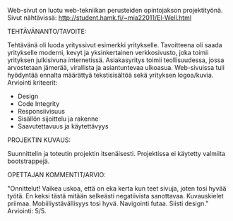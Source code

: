 Web-sivut on luotu web-tekniikan perusteiden opintojakson projektityönä.
Sivut nähtävissä: http://student.hamk.fi/~mia22011/El-Well.html

TEHTÄVÄNANTO/TAVOITE:

Tehtävänä oli luoda yrityssivut esimerkki yritykselle. 
Tavoitteena oli saada yritykselle moderni, kevyt ja yksinkertainen verkkosivusto, joka toimii yrityksen julkisivuna internetissä.
Asiakasyritys toimii teollisuudessa, jossa arvostetaan jämerää, virallista ja asiantuntevaa ulkoasua. 
Web-sivuissa tuli hyödyntää ennalta määrättyä tekstisisältöä sekä yrityksen logoa/kuvia.
Arviointi kriteerit:
  - Design 
  - Code Integrity
  - Responsiivisuus
  - Sisällön sijoittelu ja rakenne
  - Saavutettavuus ja käytettävyys
  
 PROJEKTIN KUVAUS:
 
 Suunnittelin ja toteutin projektin itsenäisesti. Projektissa ei käytetty valmiita bootstrappejä. 
 
 OPETTAJAN KOMMENTIT/ARVIO:
 
"Onnittelut! Vaikea uskoa, että on eka kerta kun teet sivuja, joten tosi hyvää työtä. 
En keksi tästä mitään selkeästi negatiivista sanottavaa. Kuvauskielet priimaa. Mobiiliystävällisyys tosi hyvä. Navigointi futaa. Siisti design."
Arviointi: 5/5.
